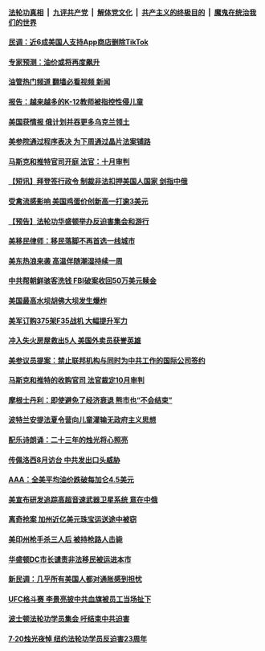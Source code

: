 ####  [法轮功真相](../../../../basic/blob/master/README.md?t=07211102) &nbsp;|&nbsp; [九评共产党](../../../../9ping.md/blob/master/README.md?t=07211102) &nbsp;|&nbsp; [解体党文化](../../../../jtdwh.md/blob/master/README.md?t=07211102)  &nbsp;|&nbsp; [共产主义的终极目的](../../../../gczydzjmd.md/blob/master/README.md?t=07211102) &nbsp;|&nbsp; [魔鬼在统治我们的世界](../../../../mgztzwmdsj.md/blob/master/README.md?t=07211102) 

#### [民调：近6成美国人支持App商店删除TikTok](../pages/prog203/a103483900.md?t=07211102) 

#### [专家预测：油价或将再度飙升](../pages/prog203/a103483796.md?t=07211102) 

#### [油管热门频道 翻墙必看视频 新闻](http://45.76.130.85:81/youtube.html?07211102)

#### [报告：越来越多的K-12教师被指控性侵儿童](../pages/prog203/a103483746.md?t=07211102) 

#### [美国获情报 俄计划并吞更多乌克兰领土](../pages/prog203/a103483649.md?t=07211102) 

#### [美参院通过程序表决 为下周通过晶片法案铺路](../pages/prog203/a103483642.md?t=07211102) 

#### [马斯克和推特官司开庭 法官：十月审判](../pages/prog203/a103483644.md?t=07211102) 

#### [【短讯】拜登签行政令 制裁非法扣押美国人国家 剑指中俄](../pages/prog203/a103483636.md?t=07211102) 

#### [受禽流感影响 美国鸡蛋价创新高一打逾3美元](../pages/prog203/a103483482.md?t=07211102) 

#### [【预告】法轮功华盛顿举办反迫害集会和游行](../pages/prog203/a103479965.md?t=07211102) 

#### [美移民律师：移民落脚不再首选一线城市](../pages/prog203/a103483322.md?t=07211102) 

#### [美东热浪来袭 高温伴随潮湿持续一周](../pages/prog203/a103483089.md?t=07211102) 

#### [中共帮朝鲜骇客洗钱  FBI破案收回50万美元赎金](../pages/prog203/a103482979.md?t=07211102) 

#### [美国最高水坝胡佛大坝发生爆炸](../pages/prog203/a103482954.md?t=07211102) 

#### [美军订购375架F35战机 大幅提升军力](../pages/prog203/a103482956.md?t=07211102) 

#### [冲入失火房屋救出5人 美国外卖员获誉英雄](../pages/prog203/a103482960.md?t=07211102) 

#### [美参议员提案：禁止联邦机构与同时为中共工作的国际公司签约](../pages/prog203/a103482872.md?t=07211102) 

#### [马斯克和推特的收购官司 法官裁定10月审判](../pages/prog203/a103482826.md?t=07211102) 

#### [摩根士丹利：即使避免了经济衰退 熊市也“不会结束”](../pages/prog203/a103482838.md?t=07211102) 

#### [波特兰安提法夏令营向儿童灌输无政府主义思想](../pages/prog203/a103482793.md?t=07211102) 

#### [配乐诗朗诵：二十三年的烛光将心照亮](../pages/prog203/a103482758.md?t=07211102) 

#### [传佩洛西8月访台 中共发出口头威胁](../pages/prog203/a103482595.md?t=07211102) 

#### [AAA：全美平均油价跌破每加仑4.5美元](../pages/prog203/a103482570.md?t=07211102) 

#### [美宣布研发追踪高超音速武器卫星系统 意在中俄](../pages/prog203/a103482532.md?t=07211102) 

#### [离奇抢案 加州近亿美元珠宝运送途中被窃](../pages/prog203/a103482167.md?t=07211102) 

#### [美印州枪手杀三人后 被持枪路人击毙](../pages/prog203/a103482071.md?t=07211102) 

#### [华盛顿DC市长谴责非法移民被运进本市](../pages/prog203/a103481992.md?t=07211102) 

#### [新民调：几乎所有美国人都对通胀感到担忧](../pages/prog203/a103481950.md?t=07211102) 

#### [UFC格斗赛 李景亮披中共血旗被员工当场扯下](../pages/prog203/a103481752.md?t=07211102) 

#### [波士顿法轮功学员集会 吁结束中共迫害](../pages/prog203/a103481550.md?t=07211102) 

#### [7·20烛光夜悼 纽约法轮功学员反迫害23周年](../pages/prog203/a103481279.md?t=07211102) 

<img src='http://gfw-breaker.win/goodnews/indexes/prog203.md' width='0px' height='0px'/>
